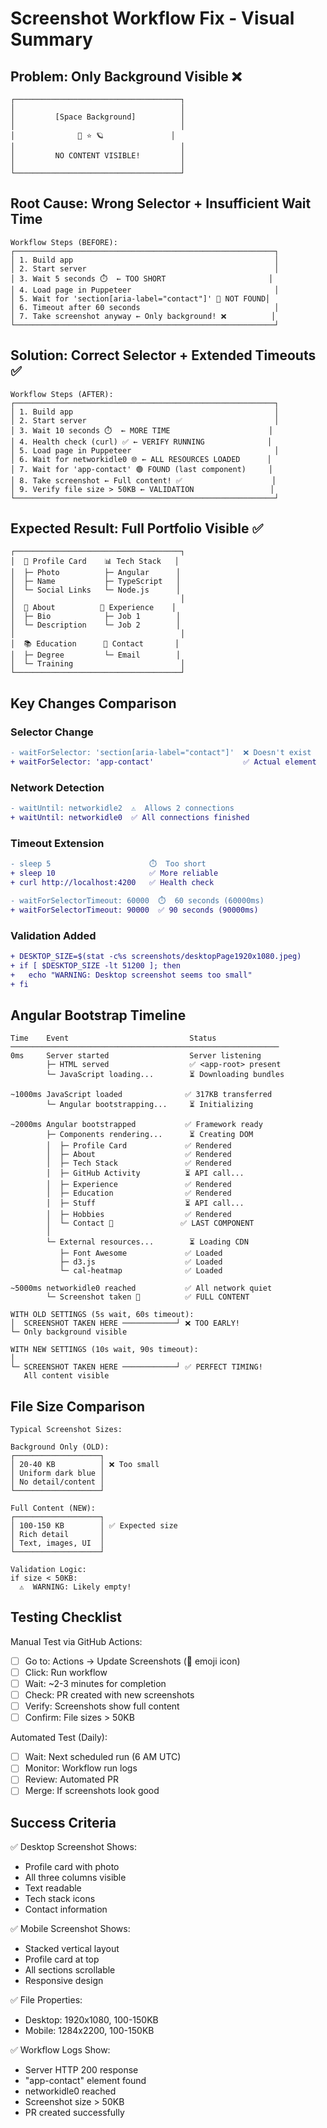 # Screenshot Workflow Fix - Visual Summary

## Problem: Only Background Visible ❌

```
┌─────────────────────────────────────┐
│                                     │
│         [Space Background]          │
│                                     │
│              🌌 ⭐ 🪐               │
│                                     │
│         NO CONTENT VISIBLE!         │
│                                     │
└─────────────────────────────────────┘
```

## Root Cause: Wrong Selector + Insufficient Wait Time

```
Workflow Steps (BEFORE):
┌──────────────────────────────────────────────────────────┐
│ 1. Build app                                             │
│ 2. Start server                                          │
│ 3. Wait 5 seconds ⏱️  ← TOO SHORT                       │
│ 4. Load page in Puppeteer                                │
│ 5. Wait for 'section[aria-label="contact"]' 🔴 NOT FOUND│
│ 6. Timeout after 60 seconds                              │
│ 7. Take screenshot anyway ← Only background! ❌          │
└──────────────────────────────────────────────────────────┘
```

## Solution: Correct Selector + Extended Timeouts ✅

```
Workflow Steps (AFTER):
┌──────────────────────────────────────────────────────────┐
│ 1. Build app                                             │
│ 2. Start server                                          │
│ 3. Wait 10 seconds ⏱️  ← MORE TIME                      │
│ 4. Health check (curl) ✅ ← VERIFY RUNNING              │
│ 5. Load page in Puppeteer                                │
│ 6. Wait for networkidle0 🌐 ← ALL RESOURCES LOADED      │
│ 7. Wait for 'app-contact' 🟢 FOUND (last component)     │
│ 8. Take screenshot ← Full content! ✅                    │
│ 9. Verify file size > 50KB ← VALIDATION                 │
└──────────────────────────────────────────────────────────┘
```

## Expected Result: Full Portfolio Visible ✅

```
┌─────────────────────────────────────┐
│  👤 Profile Card    📊 Tech Stack   │
│  ├─ Photo          ├─ Angular      │
│  ├─ Name           ├─ TypeScript   │
│  └─ Social Links   └─ Node.js      │
│                                     │
│  📝 About          💼 Experience    │
│  ├─ Bio            ├─ Job 1        │
│  └─ Description    └─ Job 2        │
│                                     │
│  📚 Education      📧 Contact       │
│  ├─ Degree         └─ Email        │
│  └─ Training                        │
└─────────────────────────────────────┘
```

## Key Changes Comparison

### Selector Change
```diff
- waitForSelector: 'section[aria-label="contact"]'  ❌ Doesn't exist
+ waitForSelector: 'app-contact'                    ✅ Actual element
```

### Network Detection
```diff
- waitUntil: networkidle2  ⚠️  Allows 2 connections
+ waitUntil: networkidle0  ✅ All connections finished
```

### Timeout Extension
```diff
- sleep 5                      ⏱️  Too short
+ sleep 10                     ✅ More reliable
+ curl http://localhost:4200   ✅ Health check

- waitForSelectorTimeout: 60000  ⏱️  60 seconds (60000ms)
+ waitForSelectorTimeout: 90000  ✅ 90 seconds (90000ms)
```

### Validation Added
```diff
+ DESKTOP_SIZE=$(stat -c%s screenshots/desktopPage1920x1080.jpeg)
+ if [ $DESKTOP_SIZE -lt 51200 ]; then
+   echo "WARNING: Desktop screenshot seems too small"
+ fi
```

## Angular Bootstrap Timeline

```
Time    Event                           Status
────────────────────────────────────────────────────────────
0ms     Server started                  Server listening
        ├─ HTML served                  ✅ <app-root> present
        └─ JavaScript loading...        ⏳ Downloading bundles
        
~1000ms JavaScript loaded              ✅ 317KB transferred
        └─ Angular bootstrapping...     ⏳ Initializing

~2000ms Angular bootstrapped           ✅ Framework ready
        ├─ Components rendering...      ⏳ Creating DOM
        │  ├─ Profile Card             ✅ Rendered
        │  ├─ About                    ✅ Rendered
        │  ├─ Tech Stack               ✅ Rendered
        │  ├─ GitHub Activity          ⏳ API call...
        │  ├─ Experience               ✅ Rendered
        │  ├─ Education                ✅ Rendered
        │  ├─ Stuff                    ⏳ API call...
        │  ├─ Hobbies                  ✅ Rendered
        │  └─ Contact 🎯               ✅ LAST COMPONENT
        │
        └─ External resources...        ⏳ Loading CDN
           ├─ Font Awesome             ✅ Loaded
           ├─ d3.js                    ✅ Loaded
           └─ cal-heatmap              ✅ Loaded

~5000ms networkidle0 reached           ✅ All network quiet
        └─ Screenshot taken 📸          ✅ FULL CONTENT

WITH OLD SETTINGS (5s wait, 60s timeout):
│  SCREENSHOT TAKEN HERE ────────────┘ ❌ TOO EARLY!
└─ Only background visible

WITH NEW SETTINGS (10s wait, 90s timeout):
│                                    
└─ SCREENSHOT TAKEN HERE ────────────┘ ✅ PERFECT TIMING!
   All content visible
```

## File Size Comparison

```
Typical Screenshot Sizes:

Background Only (OLD):
┌───────────────────┐
│ 20-40 KB          │ ❌ Too small
│ Uniform dark blue │
│ No detail/content │
└───────────────────┘

Full Content (NEW):
┌───────────────────┐
│ 100-150 KB        │ ✅ Expected size
│ Rich detail       │
│ Text, images, UI  │
└───────────────────┘

Validation Logic:
if size < 50KB:
  ⚠️  WARNING: Likely empty!
```

## Testing Checklist

Manual Test via GitHub Actions:
- [ ] Go to: Actions → Update Screenshots (📸 emoji icon)
- [ ] Click: Run workflow
- [ ] Wait: ~2-3 minutes for completion
- [ ] Check: PR created with new screenshots
- [ ] Verify: Screenshots show full content
- [ ] Confirm: File sizes > 50KB

Automated Test (Daily):
- [ ] Wait: Next scheduled run (6 AM UTC)
- [ ] Monitor: Workflow run logs
- [ ] Review: Automated PR
- [ ] Merge: If screenshots look good

## Success Criteria

✅ Desktop Screenshot Shows:
- Profile card with photo
- All three columns visible
- Text readable
- Tech stack icons
- Contact information

✅ Mobile Screenshot Shows:
- Stacked vertical layout
- Profile card at top
- All sections scrollable
- Responsive design

✅ File Properties:
- Desktop: 1920x1080, 100-150KB
- Mobile: 1284x2200, 100-150KB

✅ Workflow Logs Show:
- Server HTTP 200 response
- "app-contact" element found
- networkidle0 reached
- Screenshot size > 50KB
- PR created successfully
